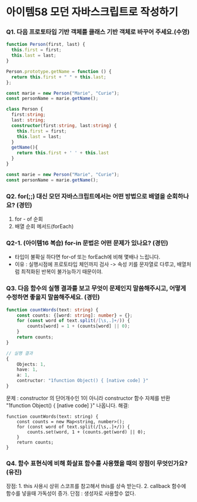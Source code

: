# 아이템58 모던 자바스크립트로 작성하기

### Q1. 다음 프로토타입 기반 객체를 클래스 기반 객체로 바꾸어 주세요.(수영)

```ts
function Person(first, last) {
  this.first = first;
  this.last = last;
}

Person.prototype.getName = function () {
  return this.first + " " + this.last;
};

const marie = new Person("Marie", "Curie");
const personName = marie.getName();
```

```ts
class Person {
  first:string;
  last: string;
  constructor(first:string, last:string) {
    this.first = first;
    this.last = last;
  }
  getName(){
    return this.first + ' ' + this.last
  }
}

const marie = new Person("Marie", "Curie");
const personName = marie.getName();
```


### Q2. for(;;) 대신 모던 자바스크립트에서는 어떤 방법으로 배열을 순회하나요? (경민)
1. for - of 순회
2. 배열 순회 메서드(forEach)

### Q2-1. (아이템16 복습) for-in 문법은 어떤 문제가 있나요? (경민)
- 타입이 불확실 하다면 for-of 또는 forEach에 비해 몇배나 느립니다.
- 이유 : 실행시점에 프로토타입 체인까지 검사 -> 속성 키를 문자열로 다루고, 배열처럼 최적화된 반복이 불가능하기 때문이야.


### Q3. 다음 함수의 실행 결과를 보고 무엇이 문제인지 말씀해주시고, 어떻게 수정하면 좋을지 말씀해주세요. (경민)

```ts
function countWords(text: string) {
    const counts: {[word: string]: number} = {};
    for (const word of text.split(/[\s,.]+/)) {
        counts[word] = 1 + (counts[word] || 0);
    }
    return counts;
}

// 실행 결과
{
    Objects: 1,
    have: 1,
    a: 1,
    contructor: "1function Object() { [native code] }"
}
```
문제 : constructor 의 단어개수인 1이 아니라  constructor 함수 자체를 반환 "1function Object() { [native code] }" 나옵니다.
해결: 
```
function countWords(text: string) {
    const counts = new Map<string, number>();
    for (const word of text.split(/[\s,.]+/)) {
        counts.set(word, 1 + (counts.get(word) || 0);
    }
    return counts;
}
```

### Q4. 함수 표현식에 비해 화살표 함수를 사용했을 때의 장점이 무엇인가요? (유진)
장점: 1. this 사용시 상위 스코프를 참고해서 this를 상속 받는다. 
      2. callback 함수에 함수를 넣을때 가독성이 증가.
단점 :
      생성자로 사용할수 없다.
